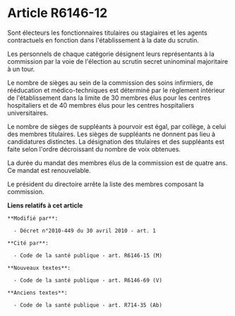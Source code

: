 # Article R6146-12

Sont électeurs les fonctionnaires titulaires ou stagiaires et les agents contractuels en fonction dans l'établissement à la
date du scrutin. 

Les personnels de chaque catégorie désignent leurs représentants à la commission par la voie de l'élection au scrutin secret
uninominal majoritaire à un tour. 

Le nombre de sièges au sein de la commission des soins infirmiers, de rééducation et médico-techniques est déterminé par le
règlement intérieur de l'établissement dans la limite de 30 membres élus pour les centres hospitaliers et de 40 membres élus
pour les centres hospitaliers universitaires. 

Le nombre de sièges de suppléants à pourvoir est égal, par collège, à celui des membres titulaires. Les sièges de suppléants
ne donnent pas lieu à candidatures distinctes. La désignation des titulaires et des suppléants est faite selon l'ordre
décroissant du nombre de voix obtenues. 

La durée du mandat des membres élus de la commission est de quatre ans. Ce mandat est renouvelable. 

Le président du directoire arrête la liste des membres composant la commission.

**Liens relatifs à cet article**

	**Modifié par**:

	  - Décret n°2010-449 du 30 avril 2010 - art. 1

	**Cité par**:

	  - Code de la santé publique - art. R6146-15 (M)

	**Nouveaux textes**:

	  - Code de la santé publique - art. R6146-69 (V)

	**Anciens textes**:

	  - Code de la santé publique - art. R714-35 (Ab)
